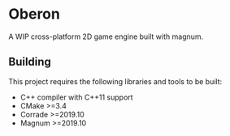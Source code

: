 # Oberon

A WIP cross-platform 2D game engine built with magnum.

## Building

This project requires the following libraries and tools to be built:

- C++ compiler with C++11 support
- CMake >=3.4
- Corrade >=2019.10
- Magnum >=2019.10
